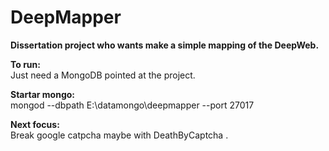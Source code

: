# DeepMapper

<b>Dissertation project who wants make a simple mapping of the DeepWeb.</b>

<b>To run:</b><br>
Just need a MongoDB pointed at the project.

<b>Startar mongo:</b><br>
mongod --dbpath E:\datamongo\deepmapper --port 27017

<b>Next focus:</b><br>
Break google catpcha maybe with DeathByCaptcha .
